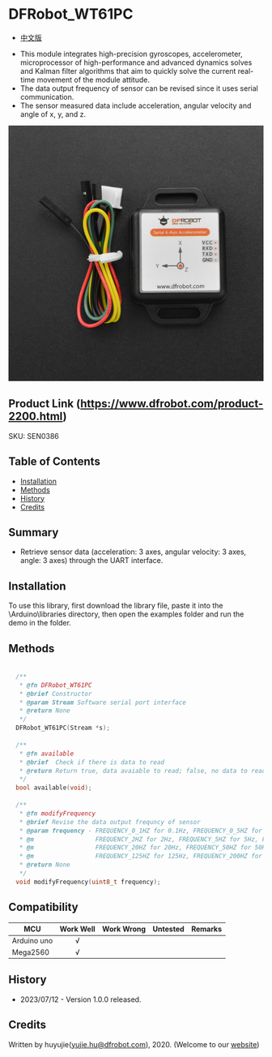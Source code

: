 # DFRobot_WT61PC
* [中文版](./README_CN.md)

- This module integrates high-precision gyroscopes, accelerometer, microprocessor of high-performance 
and advanced dynamics solves and Kalman filter algorithms that aim to quickly solve the current real-time 
movement of the module attitude.
- The data output frequency of sensor can be revised since it uses serial communication.
- The sensor measured data include acceleration, angular velocity and angle of x, y, and z.

![产品实物图](./resources/images/WT61PC.png)


## Product Link (https://www.dfrobot.com/product-2200.html)

  SKU: SEN0386


## Table of Contents

* [Installation](#installation)
* [Methods](#methods)
* [History](#history)
* [Credits](#credits)


## Summary

* Retrieve sensor data (acceleration: 3 axes, angular velocity: 3 axes, angle: 3 axes) through the UART interface.


## Installation

To use this library, first download the library file, paste it into the \Arduino\libraries directory, then open the examples folder and run the demo in the folder.


## Methods

```C++

  /**
   * @fn DFRobot_WT61PC
   * @brief Constructor 
   * @param Stream Software serial port interface 
   * @return None
   */
  DFRobot_WT61PC(Stream *s);

  /**
   * @fn available
   * @brief  Check if there is data to read 
   * @return Return true, data avaiable to read; false, no data to read 
   */
  bool available(void);

  /**
   * @fn modifyFrequency
   * @brief Revise the data output frequncy of sensor
   * @param frequency - FREQUENCY_0_1HZ for 0.1Hz, FREQUENCY_0_5HZ for 0.5Hz, FREQUENCY_1HZ for 1Hz, 
   * @n                 FREQUENCY_2HZ for 2Hz, FREQUENCY_5HZ for 5Hz, FREQUENCY_10HZ for 10Hz, 
   * @n                 FREQUENCY_20HZ for 20Hz, FREQUENCY_50HZ for 50Hz, FREQUENCY_100HZ for 100Hz, 
   * @n                 FREQUENCY_125HZ for 125Hz, FREQUENCY_200HZ for 200Hz.
   * @return None
   */
  void modifyFrequency(uint8_t frequency);

```

## Compatibility

| MCU           | Work Well | Work Wrong | Untested | Remarks |
| ------------- | :-------: | :--------: | :------: | ------- |
| Arduino uno   |     √     |            |          |         |
| Mega2560      |     √     |            |          |         |


## History

- 2023/07/12 - Version 1.0.0 released.


## Credits

Written by huyujie(yujie.hu@dfrobot.com), 2020. (Welcome to our [website](https://www.dfrobot.com/))

